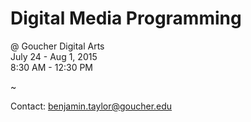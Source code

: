 # Digital Media Programming
@ Goucher Digital Arts
<br>July 24 - Aug 1, 2015
<br>8:30 AM - 12:30 PM

~

Contact: [benjamin.taylor@goucher.edu](mailto:benjamin.taylor@goucher.edu)